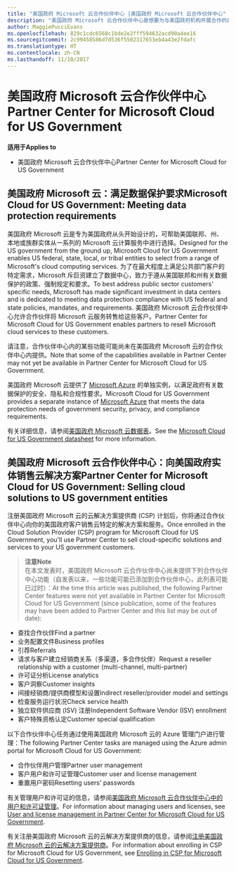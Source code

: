 ```yaml
---
title: "美国政府 Microsoft 云合作伙伴中心 |美国政府 Microsoft 云合作伙伴中心"
description: "美国政府 Microsoft 云合作伙伴中心是想要为与美国政府机构开展合作的客户提供 Microsoft 云解决方案的 Microsoft 合作伙伴的业务门户。"
author: MaggiePucciEvans
ms.openlocfilehash: 829c1cdc6568c1bde2e2fff594632acd90a4ee16
ms.sourcegitcommit: 2c99458586d7d536f5502317653eb4a43e2fdafc
ms.translationtype: HT
ms.contentlocale: zh-CN
ms.lasthandoff: 11/10/2017
---
```

# <a name="partner-center-for-microsoft-cloud-for-us-government"></a><span data-ttu-id="72400-103">美国政府 Microsoft 云合作伙伴中心</span><span class="sxs-lookup"><span data-stu-id="72400-103">Partner Center for Microsoft Cloud for US Government</span></span>

**<span data-ttu-id="72400-104">适用于</span><span class="sxs-lookup"><span data-stu-id="72400-104">Applies to</span></span>**

-  <span data-ttu-id="72400-105">美国政府 Microsoft 云合作伙伴中心</span><span class="sxs-lookup"><span data-stu-id="72400-105">Partner Center for Microsoft Cloud for US Government</span></span>

## <a name="microsoft-cloud-for-us-government-meeting-data-protection-requirements"></a><span data-ttu-id="72400-106">美国政府 Microsoft 云：满足数据保护要求</span><span class="sxs-lookup"><span data-stu-id="72400-106">Microsoft Cloud for US Government: Meeting data protection requirements</span></span> 

<span data-ttu-id="72400-107">美国政府 Microsoft 云是专为美国政府从头开始设计的，可帮助美国联邦、州、本地或族群实体从一系列的 Microsoft 云计算服务中进行选择。</span><span class="sxs-lookup"><span data-stu-id="72400-107">Designed for the US government from the ground up, Microsoft Cloud for US Government enables US federal, state, local, or tribal entities to select from a range of Microsoft's cloud computing services.</span></span> <span data-ttu-id="72400-108">为了在最大程度上满足公共部门客户的特定需求，Microsoft 斥巨资建立了数据中心，致力于遵从美国联邦和州有关数据保护的政策、强制规定和要求。</span><span class="sxs-lookup"><span data-stu-id="72400-108">To best address public sector customers’ specific needs, Microsoft has made significant investment in data centers and is dedicated to meeting data protection compliance with US federal and state policies, mandates, and requirements.</span></span> <span data-ttu-id="72400-109">美国政府 Microsoft 云合作伙伴中心允许合作伙伴将 Microsoft 云服务转售给这些客户。</span><span class="sxs-lookup"><span data-stu-id="72400-109">Partner Center for Microsoft Cloud for US Government enables partners to resell Microsoft cloud services to these customers.</span></span>

<span data-ttu-id="72400-110">请注意，合作伙伴中心内的某些功能可能尚未在美国政府 Microsoft 云的合作伙伴中心内提供。</span><span class="sxs-lookup"><span data-stu-id="72400-110">Note that some of the capabilities available in Partner Center may not yet be available in Partner Center for Microsoft Cloud for US Government.</span></span>

<span data-ttu-id="72400-111">美国政府 Microsoft 云提供了 [Microsoft Azure](https://azure.microsoft.com/en-us/overview/clouds/government/) 的单独实例，以满足政府有关数据保护的安全、隐私和合规性要求。</span><span class="sxs-lookup"><span data-stu-id="72400-111">Microsoft Cloud for US Government provides a separate instance of [Microsoft Azure](https://azure.microsoft.com/en-us/overview/clouds/government/) that meets the data protection needs of government security, privacy, and compliance requirements.</span></span> 

<span data-ttu-id="72400-112">有关详细信息，请参阅[美国政府 Microsoft 云数据表](http://download.microsoft.com/download/C/9/C/C9CA3002-DFC4-4ADA-841F-DF42AEC042FB/Microsoft_Azure_Government_Datasheet_EN_US.PDF)。</span><span class="sxs-lookup"><span data-stu-id="72400-112">See the [Microsoft Cloud for US Government datasheet](http://download.microsoft.com/download/C/9/C/C9CA3002-DFC4-4ADA-841F-DF42AEC042FB/Microsoft_Azure_Government_Datasheet_EN_US.PDF) for more information.</span></span>

## <a name="partner-center-for-microsoft-cloud-for-us-government-selling-cloud-solutions-to-us-government-entities"></a><span data-ttu-id="72400-113">美国政府 Microsoft 云合作伙伴中心：向美国政府实体销售云解决方案</span><span class="sxs-lookup"><span data-stu-id="72400-113">Partner Center for Microsoft Cloud for US Government: Selling cloud solutions to US government entities</span></span>

<span data-ttu-id="72400-114">注册美国政府 Microsoft 云的云解决方案提供商 (CSP) 计划后，你将通过合作伙伴中心向你的美国政府客户销售云特定的解决方案和服务。</span><span class="sxs-lookup"><span data-stu-id="72400-114">Once enrolled in the Cloud Solution Provider (CSP) program for Microsoft Cloud for US Government, you'll use Partner Center to sell cloud-specific solutions and services to your US government customers.</span></span> 

>**<span data-ttu-id="72400-115">注意</span><span class="sxs-lookup"><span data-stu-id="72400-115">Note</span></span>**<br>
<span data-ttu-id="72400-116">在本文发表时，美国政府 Microsoft 云合作伙伴中心尚未提供下列合作伙伴中心功能（自发表以来，一些功能可能已添加到合作伙伴中心，此列表可能已过时）：</span><span class="sxs-lookup"><span data-stu-id="72400-116">At the time this article was published, the following Partner Center features were not yet available in Partner Center for Microsoft Cloud for US Government (since publication, some of the features may have been added to Partner Center and this list may be out of date):</span></span>

- <span data-ttu-id="72400-117">查找合作伙伴</span><span class="sxs-lookup"><span data-stu-id="72400-117">Find a partner</span></span>
- <span data-ttu-id="72400-118">业务配置文件</span><span class="sxs-lookup"><span data-stu-id="72400-118">Business profiles</span></span>
- <span data-ttu-id="72400-119">引荐</span><span class="sxs-lookup"><span data-stu-id="72400-119">Referrals</span></span>
- <span data-ttu-id="72400-120">请求与客户建立经销商关系（多渠道，多合作伙伴）</span><span class="sxs-lookup"><span data-stu-id="72400-120">Request a reseller relationship with a customer (multi-channel, multi-partner)</span></span>
- <span data-ttu-id="72400-121">许可证分析</span><span class="sxs-lookup"><span data-stu-id="72400-121">License analytics</span></span>
- <span data-ttu-id="72400-122">客户洞察</span><span class="sxs-lookup"><span data-stu-id="72400-122">Customer insights</span></span>
- <span data-ttu-id="72400-123">间接经销商/提供商模型和设置</span><span class="sxs-lookup"><span data-stu-id="72400-123">Indirect reseller/provider model and settings</span></span>
- <span data-ttu-id="72400-124">检查服务运行状况</span><span class="sxs-lookup"><span data-stu-id="72400-124">Check service health</span></span>
- <span data-ttu-id="72400-125">独立软件供应商 (ISV) 注册</span><span class="sxs-lookup"><span data-stu-id="72400-125">Independent Software Vendor (ISV) enrollment</span></span>
- <span data-ttu-id="72400-126">客户特殊资格认定</span><span class="sxs-lookup"><span data-stu-id="72400-126">Customer special qualification</span></span>

<span data-ttu-id="72400-127">以下合作伙伴中心任务通过使用美国政府 Microsoft 云的 Azure 管理门户进行管理：</span><span class="sxs-lookup"><span data-stu-id="72400-127">The following Partner Center tasks are managed using the Azure admin portal for Microsoft Cloud for US Government:</span></span> 

-   <span data-ttu-id="72400-128">合作伙伴用户管理</span><span class="sxs-lookup"><span data-stu-id="72400-128">Partner user management</span></span>
-   <span data-ttu-id="72400-129">客户用户和许可证管理</span><span class="sxs-lookup"><span data-stu-id="72400-129">Customer user and license management</span></span>
-   <span data-ttu-id="72400-130">重置用户密码</span><span class="sxs-lookup"><span data-stu-id="72400-130">Resetting users' passwords</span></span>

<span data-ttu-id="72400-131">有关管理用户和许可证的信息，请参阅[美国政府 Microsoft 云合作伙伴中心中的用户和许可证管理](user-management-in-partner-center-for-microsoft-us-govt-cloud.md)。</span><span class="sxs-lookup"><span data-stu-id="72400-131">For information about managing users and licenses, see [User and license management in Partner Center for Microsoft Cloud for US Government](user-management-in-partner-center-for-microsoft-us-govt-cloud.md).</span></span>

<span data-ttu-id="72400-132">有关注册美国政府 Microsoft 云的云解决方案提供商的信息，请参阅[注册美国政府 Microsoft 云的云解决方案提供商](enroll-in-csp-for-microsoft-us-govt-cloud.md)。</span><span class="sxs-lookup"><span data-stu-id="72400-132">For information about enrolling in CSP for Microsoft Cloud for US Government, see [Enrolling in CSP for Microsoft Cloud for US Government](enroll-in-csp-for-microsoft-us-govt-cloud.md).</span></span>
